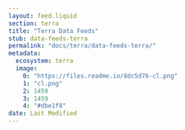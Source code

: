 ```yaml
---
layout: feed.liquid
section: terra
title: "Terra Data Feeds"
stub: data-feeds-terra
permalink: "docs/terra/data-feeds-terra/"
metadata:
  ecosystem: terra
  image:
    0: "https://files.readme.io/8dc5d76-cl.png"
    1: "cl.png"
    2: 1459
    3: 1459
    4: "#dbe1f8"
date: Last Modified
---
```

